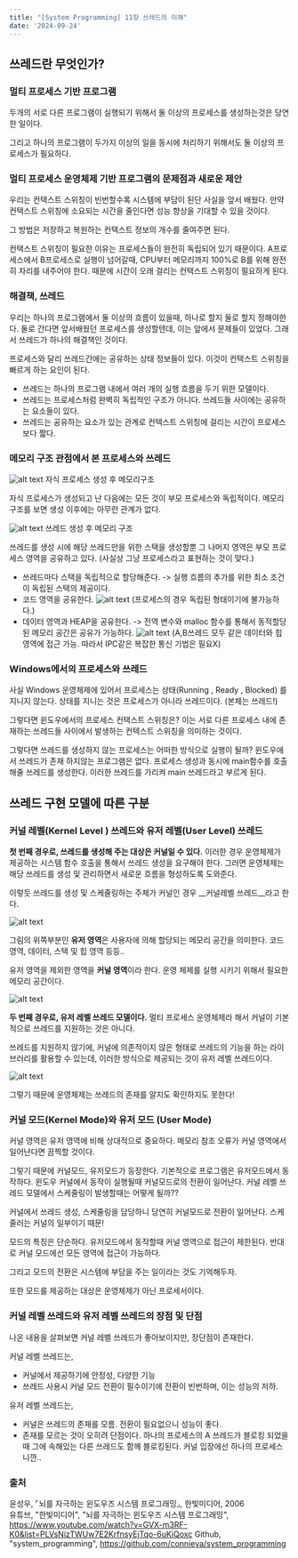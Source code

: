 ```yaml
---
title: "[System Programming] 11장 쓰레드의 이해"
date: '2024-09-24'
---
```

## 쓰레드란 무엇인가?
### 멀티 프로세스 기반 프로그램
두개의 서로 다른 프로그램이 실행되기 위해서 둘 이상의 프로세스를 생성하는것은 당연한 일이다.

그리고 하나의 프로그램이 두가지 이상의 일을 동시에 처리하기 위해서도 둘 이상의 프로세스가 필요하다.

### 멀티 프로세스 운영체제 기반 프로그램의 문제점과 새로운 제안
우리는 컨택스트 스위칭이 빈번할수록 시스템에 부담이 된단 사실을 앞서 배웠다.
만약 컨택스트 스위칭에 소요되는 시간을 줄인다면 성능 향상을 기대할 수 있을 것이다.

그 방법은 저장하고 복원하는 컨택스트 정보의 개수를 줄여주면 된다.

컨택스트 스위칭이 필요한 이유는 프로세스들이 완전히 독립되어 있기 때문이다.
A프로세스에서 B프로세스로 실행이 넘어갈때, CPU부터 메모리까지 100%로 B를 위해 완전히 자리를 내주어야 한다. 때문에 시간이 오래 걸리는 컨택스트 스위칭이 필요하게 된다.

### 해결책, 쓰레드
우리는 하나의 프로그램에서 둘 이상의 흐름이 있을때, 하나로 할지 둘로 할지 정해야한다. 둘로 간다면 앞서배웠던 프로세스를 생성할텐데, 이는 앞에서 문제들이 있었다. 그래서 쓰레드가 하나의 해결책인 것이다.

프로세스와 달리 쓰레드간에는 공유하는 상태 정보들이 있다. 이것이 컨택스트 스위칭을 빠르게 하는 요인이 된다.

- 쓰레드는 하나의 프로그램 내에서 여러 개의 실행 흐름을 두기 위한 모델이다.
- 쓰레드는 프로세스처럼 완벽히 독립적인 구조가 아니다. 쓰레드들 사이에는 공유하는 요소들이 있다.
- 쓰레드는 공유하는 요소가 있는 관계로 컨텍스트 스위칭에 걸리는 시간이 프로세스보다 짧다.

### 메모리 구조 관점에서 본 프로세스와 쓰레드
![alt text](image-40.png)
자식 프로세스 생성 후 메모리구조

자식 프로세스가 생성되고 난 다음에는 모든 것이 부모 프로세스와 독립적이다. 메모리 구조를 보면 생성 이후에는 아무런 관계가 없다.

![alt text](image-41.png)
쓰레드 생성 후 메모리 구조

쓰레드를 생성 시에 해당 쓰레드만을 위한 스택을 생성할뿐 그 나머지 영역은 부모 프로세스 영역을 공유하고 있다. (사실상 그냥 프로세스라고 표현하는 것이 맞다.)

- 쓰레드마다 스택을 독립적으로 할당해준다. -> 실행 흐름의 추가를 위한 최소 조건이 독립된 스택의 제공이다.
- 코드 영역을 공유한다.
    ![alt text](image-42.png)
    (프로세스의 경우 독립된 형태이기에 불가능하다.)
- 데이터 영역과 HEAP을 공유한다. -> 전역 변수와 malloc 함수를 통해서 동적할당된 메모리 공간은 공유가 가능하다.
    ![alt text](image-43.png)
    (A,B쓰레드 모두 같은 데이터와 힙 영역에 접근 가능. 따라서 IPC같은 복잡한 통신 기법은 필요X)

### Windows에서의 프로세스와 쓰레드
사실 Windows 운영체제에 있어서 프로세스는 상태(Running , Ready , Blocked) 를 지니지 않는다. 상태를 지니는 것은 프로세스가 아니라 쓰레드이다. (본체는 쓰레드!)

그렇다면 윈도우에서의 프로세스 컨택스트 스위칭은?
이는 서로 다른 프로세스 내에 존재하는 쓰레드들 사이에서 발생하는 컨텍스트 스위칭을 의미하는 것이다.

그렇다면 쓰레드를 생성하지 않는 프로세스는 어떠한 방식으로 실행이 될까? 윈도우에서 쓰레드가 존재 하지않는 프로그램은 없다. 프로세스 생성과 동시에 main함수를 호출해줄 쓰레드를 생성한다. 이러한 쓰레드를 가리켜 main 쓰레드라고 부르게 된다.

## 쓰레드 구현 모델에 따른 구분
### 커널 레벨(Kernel Level ) 쓰레드와 유저 레벨(User Level) 쓰레드
__첫 번째 경우로, 쓰레드를 생성해 주는 대상은 커널일 수 있다.__ 이러한 경우 운영체제가 제공하는 시스템 함수 호출을 통해서 쓰레드 생성을 요구해야 한다. 그러면 운영체제는 해당 쓰레드를 생성 및 관리하면서 새로운 흐름을 형성하도록 도와준다.

이렇듯 쓰레드를 생성 및 스케줄링하는 주체가 커널인 경우 __커널레벨 쓰레드__라고 한다.

![alt text](image-44.png)

그림의 위쪽부분인 **유저 영역**은 사용자에 의해 할당되는 메모리 공간을 의미한다.
코드 영역, 데이터, 스택 및 힙 영역 등등..

유저 영역을 제외한 영역을 **커널 영역**이라 한다. 운영 체제를 실행 시키기 위해서 필요한 메모리 공간이다.

![alt text](image-45.png)

__두 번째 경우로, 유저 레벨 쓰레드 모델이다.__ 멀티 프로세스 운영체제라 해서 커널이 기본적으로 쓰레드를 지원하는 것은 아니다.

쓰레드를 지원하지 않기에, 커널에 의존적이지 않은 형태로 쓰레드의 기능을 하는 라이브러리를 활용할 수 있는데, 이러한 방식으로 제공되는 것이 유저 레벨 쓰레드이다.

![alt text](image-46.png)

그렇기 때문에 운영체제는 쓰레드의 존재를 알지도 확인하지도 못한다!

### 커널 모드(Kernel Mode)와 유저 모드 (User Mode)
커널 영역은 유저 영역에 비해 상대적으로 중요하다. 메모리 참조 오류가 커널 영역에서 일어난다면 끔찍할 것이다.

그렇기 때문에 커널모드, 유저모드가 등장한다. 기본적으로 프로그램은 유저모드에서 동작하다. 윈도우 커널에서 동작이 실행될때 커널모드로의 전환이 일어난다. 커널 레벨 쓰레드 모델에서 스케줄링이 발생할때는 어떻게 될까??

커널에서 쓰레드 생성, 스케줄링을 담당하니 당연히 커널모드로 전환이 일어난다.
스케줄러는 커널의 일부이기 때문!

모드의 특징은 단순하다. 유저모드에서 동작할때 커널 영역으로 접근이 제한된다.
반대로 커널 모드에선 모든 영역에 접근이 가능하다.

그리고 모드의 전환은 시스템에 부담을 주는 일이라는 것도 기억해두자.

또한 모드를 제공하는 대상은 운영체제가 아닌 프로세서이다.

### 커널 레벨 쓰레드와 유저 레벨 쓰레드의 장점 및 단점
나온 내용을 살펴보면 커널 레벨 쓰레드가 좋아보이지만, 장단점이 존재한다.

커널 레벨 쓰레드는,
- 커널에서 제공하기에 안정성, 다양한 기능
- 쓰레드 사용시 커널 모드 전환이 필수이기에 전환이 빈번하며, 이는 성능의 저하.

유저 레벨 쓰레드는,
- 커널은 쓰레드의 존재를 모름. 전환이 필요없으니 성능이 좋다.
- 존재를 모르는 것이 오히려 단점이다. 하나의 프로세스의 A 쓰레드가 블로킹 되었을때 그에 속해있는 다른 쓰레드도 함께 블로킹된다. 커널 입장에선 하나의 프로세스니깐..

### 출처
윤성우,  ⌜뇌를 자극하는 윈도우즈 시스템 프로그래밍⌟, 한빛미디어, 2006  
유튜브, "한빛미디어", "뇌를 자극하는 윈도우즈 시스템 프로그래밍", https://www.youtube.com/watch?v=GVX-m3RF-K0&list=PLVsNizTWUw7E2KrfnsyEjTqo-6uKiQoxc
Github, "system_programming", https://github.com/connieya/system_programming